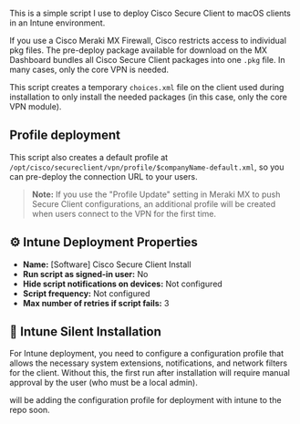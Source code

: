 This is a simple script I use to deploy Cisco Secure Client to macOS clients in an Intune environment.

If you use a Cisco Meraki MX Firewall, Cisco restricts access to individual pkg files. The pre-deploy package available for download on the MX Dashboard bundles all Cisco Secure Client packages into one `.pkg` file. In many cases, only the core VPN is needed.

This script creates a temporary `choices.xml` file on the client used during installation to only install the needed packages (in this case, only the core VPN module).
## Profile deployment

This script also creates a default profile at `/opt/cisco/secureclient/vpn/profile/$companyName-default.xml`, so you can pre-deploy the connection URL to your users.

> **Note:** If you use the "Profile Update" setting in Meraki MX to push Secure Client configurations, an additional profile will be created when users connect to the VPN for the first time.

## ⚙️ Intune Deployment Properties

- **Name:** [Software] Cisco Secure Client Install
- **Run script as signed-in user:** No
- **Hide script notifications on devices:** Not configured
- **Script frequency:** Not configured
- **Max number of retries if script fails:** 3

## 📖 Intune Silent Installation

For Intune deployment, you need to configure a configuration profile that allows the necessary system extensions, notifications, and network filters for the client. Without this, the first run after installation will require manual approval by the user (who must be a local admin).

will be adding the configuration profile for deployment with intune to the repo soon. 